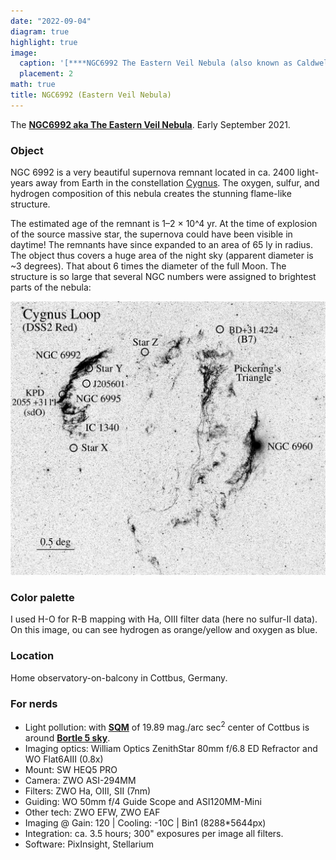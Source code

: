 ```yaml
---
date: "2022-09-04"
diagram: true
highlight: true
image:
  caption: '[****NGC6992 The Eastern Veil Nebula (also known as Caldwel 33)****](https://en.wikipedia.org/wiki/Veil_Nebula)'
  placement: 2
math: true
title: NGC6992 (Eastern Veil Nebula)
---
```


The [****NGC6992 aka The Eastern Veil Nebula****](https://en.wikipedia.org/wiki/Crescent_Nebula). Early September 2021.

### Object	

NGC 6992 is a very beautiful supernova remnant located in ca. 2400 light-years away from Earth in the constellation [Cygnus](https://astrobackyard.com/cygnus-constellation/). The oxygen, sulfur, and hydrogen composition of this nebula creates the stunning flame-like structure.

The estimated age of the remnant is 1–2 × 10^4 yr. At the time of explosion of the source massive star, the supernova could have been visible in daytime! The remnants have since expanded to an area of 65 ly in radius. The object thus covers a huge area of the night sky (apparent diameter is ~3 degrees). That about 6 times the diameter of the full Moon. The structure is so large that several NGC numbers were assigned to brightest parts of the nebula:

![screen reader text](CygnusLoop.jpeg "'The Cygnus Loop' reproduction by [Robert A Fesen et al. 2018](https://academic.oup.com/mnras/article/481/2/1786/5088377)")

### Color palette

I used H-O for R-B mapping with Ha, OIII filter data (here no sulfur-II data). On this image, ou can see hydrogen as orange/yellow and oxygen as blue.

### Location

Home observatory-on-balcony in Cottbus, Germany. 

### For nerds 

- Light pollution: with [**SQM**](https://en.wikipedia.org/wiki/Sky_quality_meter) of 19.89 mag./arc sec<sup>2</sup> center of Cottbus is around [**Bortle 5 sky**](https://www.handprint.com/ASTRO/bortle.html). 
- Imaging optics:	 William Optics ZenithStar 80mm f/6.8 ED Refractor and WO Flat6AIII (0.8x)
- Mount:	SW HEQ5 PRO
- Camera:	ZWO ASI-294MM
- Filters:	ZWO Ha, OIII, SII (7nm)
- Guiding:	WO 50mm f/4 Guide Scope and ASI120MM-Mini
- Other tech: ZWO EFW, ZWO EAF 
- Imaging @ Gain: 120 | Cooling:	-10C | Bin1 (8288*5644px)
- Integration: ca. 3.5 hours; 300" exposures per image all filters.
- Software: PixInsight, Stellarium

